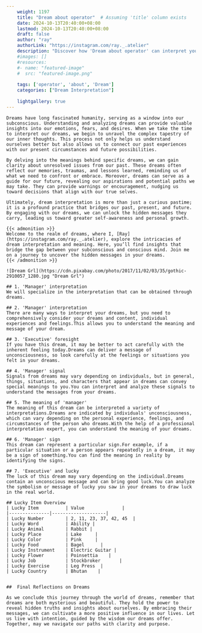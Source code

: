 ```yaml
---
    weight: 1197
    title: "Dream about operator"  # Assuming 'title' column exists
    date: 2024-10-13T20:40:00+08:00
    lastmod: 2024-10-13T20:40:00+08:00
    draft: false
    author: "ray"
    authorLink: "https://instagram.com/ray._.atelier"
    description: "Discover how 'Dream about operator' can interpret your future and uncover its significant meanings in your life."
    #images: []
    #resources:
    #- name: "featured-image"
    #  src: "featured-image.png"
    
    tags: ['operator', 'about', 'Dream']
    categories: ["Dream Interpretation"]
    
    lightgallery: true
---
```

    
    Dreams have long fascinated humanity, serving as a window into our subconscious. Understanding and analyzing dreams can provide valuable insights into our emotions, fears, and desires. When we take the time to interpret our dreams, we begin to unravel the complex tapestry of our inner thoughts. This process not only helps us understand ourselves better but also allows us to connect our past experiences with our present circumstances and future possibilities.
    
    By delving into the meanings behind specific dreams, we can gain clarity about unresolved issues from our past. These dreams often reflect our memories, traumas, and lessons learned, reminding us of what we need to confront or embrace. Moreover, dreams can serve as a guide for our future, revealing our aspirations and potential paths we may take. They can provide warnings or encouragement, nudging us toward decisions that align with our true selves.
    
    Ultimately, dream interpretation is more than just a curious pastime; it is a profound practice that bridges our past, present, and future. By engaging with our dreams, we can unlock the hidden messages they carry, leading us toward greater self-awareness and personal growth.
    
    {{< admonition >}}
    Welcome to the realm of dreams, where I, [Ray](https://instagram.com/ray._.atelier), explore the intricacies of dream interpretation and meaning. Here, you’ll find insights that bridge the gap between your subconscious and conscious mind. Join me on a journey to uncover the hidden messages in your dreams.
    {{< /admonition >}}
    
    ![Dream Grl](https://cdn.pixabay.com/photo/2017/11/02/03/35/gothic-2910057_1280.jpg "Dream Grl")
    
    ## 1. 'Manager' interpretation
    We will specialize in the interpretation that can be obtained through dreams.
    
    ## 2. 'Manager' interpretation
    There are many ways to interpret your dreams, but you need to comprehensively consider your dreams and content, individual experiences and feelings.This allows you to understand the meaning and message of your dream.
    
    ## 3. 'Executive' foresight
    If you have this dream, it may be better to act carefully with the inherent feeling today.Dreams can deliver a message of unconsciousness, so look carefully at the feelings or situations you felt in your dreams.
    
    ## 4. 'Manager' signal
    Signals from dreams may vary depending on individuals, but in general, things, situations, and characters that appear in dreams can convey special meanings to you.You can interpret and analyze these signals to understand the messages from your dreams.
    
    ## 5. The meaning of 'manager'
    The meaning of this dream can be interpreted a variety of interpretations.Dreams are indicated by individuals' unconsciousness, which can vary depending on the personal experience, feelings, and circumstances of the person who dreams.With the help of a professional interpretation expert, you can understand the meaning of your dreams.
    
    ## 6. 'Manager' sign
    This dream can represent a particular sign.For example, if a particular situation or a person appears repeatedly in a dream, it may be a sign of something.You can find the meaning in reality by identifying the signs.
    
    ## 7. 'Executive' and lucky
    The luck of this dream may vary depending on the individual.Dreams contain an unconscious message and can bring good luck.You can analyze the symbolism or message of lucky you saw in your dreams to draw luck in the real world.
    
    ## Lucky Item Overview
    | Lucky Item          | Value              |
    |---------------|--------------------|
    | Lucky Number        | 2, 11, 23, 37, 42, 45  |
    | Lucky Word          | Ability |
    | Lucky Animal        | Rabbit |
    | Lucky Place         | Lake     |
    | Lucky Color         | Pink     |
    | Lucky Food          | Bagel      |
    | Lucky Instrument    | Electric Guitar |
    | Lucky Flower        | Poinsettia    |
    | Lucky Job           | Stockbroker       |
    | Lucky Exercise      | Leg Press  |
    | Lucky Country       | Bhutan    |
    
    
    ##  Final Reflections on Dreams
    
    As we conclude this journey through the world of dreams, remember that dreams are both mysterious and beautiful. They hold the power to reveal hidden truths and insights about ourselves. By embracing their messages, we can cultivate a more positive influence in our lives. Let us live with intention, guided by the wisdom our dreams offer. Together, may we navigate our paths with clarity and purpose.
    